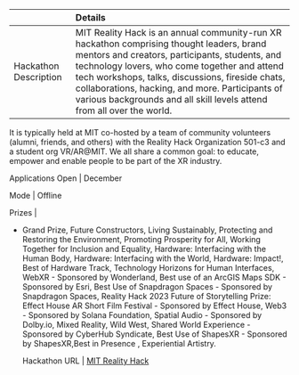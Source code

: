 ||Details|
|:------------------|:-----------------|
Hackathon Description | MIT Reality Hack is an annual community-run XR hackathon comprising thought leaders, brand mentors and creators, participants, students, and technology lovers, who come together and attend tech workshops, talks, discussions, fireside chats, collaborations, hacking, and more. Participants of various backgrounds and all skill levels attend from all over the world.

It is typically held at MIT co-hosted by a team of community volunteers (alumni, friends, and others) with the Reality Hack Organization 501-c3 and a student org VR/AR@MIT. We all share a common goal: to educate, empower and enable people to be part of the XR industry. 

Applications Open | December

Mode | Offline

Prizes | <ul><li>Grand Prize, Future Constructors, Living Sustainably, Protecting and Restoring the Environment, Promoting Prosperity for All, Working Together for Inclusion and Equality, Hardware: Interfacing with the Human Body,  Hardware: Interfacing with the World, Hardware: Impact!, Best of Hardware Track, Technology Horizons for Human Interfaces, WebXR - Sponsored by Wonderland, Best use of an ArcGIS Maps SDK - Sponsored by Esri, Best Use of Snapdragon Spaces - Sponsored by Snapdragon Spaces, Reality Hack 2023 Future of Storytelling Prize: Effect House AR Short Film Festival - Sponsored by Effect House, Web3 - Sponsored by Solana Foundation, Spatial Audio - Sponsored by Dolby.io, Mixed Reality, Wild West, Shared World Experience - Sponsored by CyberHub Syndicate, Best Use of ShapesXR - Sponsored by ShapesXR,Best in Presence , Experiential Artistry.
 
Hackathon URL | [MIT Reality Hack](https://www.mitrealityhack.com/)
